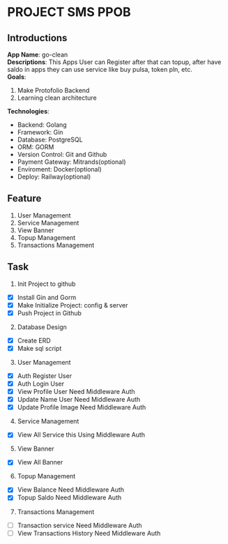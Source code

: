 # PROJECT SMS PPOB

## Introductions

**App Name**: go-clean  
**Descriptions**: This Apps User can Register after that can topup, after have saldo in apps they can use service like buy pulsa, token pln, etc.  
**Goals**:

1. Make Protofolio Backend
2. Learning clean architecture

**Technologies**:

- Backend: Golang
- Framework: Gin
- Database: PostgreSQL
- ORM: GORM
- Version Control: Git and Github
- Payment Gateway: Mitrands(optional)
- Enviroment: Docker(optional)
- Deploy: Railway(optional)

## Feature

1. User Management
2. Service Management
3. View Banner
4. Topup Management
5. Transactions Management

## Task

1. Init Project to github

- [x] Install Gin and Gorm
- [x] Make Initialize Project: config & server
- [x] Push Project in Github

2. Database Design

- [x] Create ERD
- [x] Make sql script

3. User Management

- [x] Auth Register User
- [x] Auth Login User
- [x] View Profile User Need Middleware Auth
- [x] Update Name User Need Middleware Auth
- [x] Update Profile Image Need Middleware Auth

4. Service Management

- [x] View All Service this Using Middleware Auth

5. View Banner

- [x] View All Banner

6. Topup Management

- [x] View Balance Need Middleware Auth
- [x] Topup Saldo Need Middleware Auth

7. Transactions Management

- [ ] Transaction service Need Middleware Auth
- [ ] View Transactions History Need Middleware Auth
